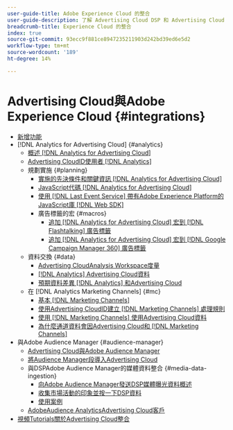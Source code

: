 ```yaml
---
user-guide-title: Adobe Experience Cloud 的整合
user-guide-description: 了解 Advertising Cloud DSP 和 Advertising Cloud Search 與其他 Adobe Experience Cloud 產品和服務的整合。
breadcrumb-title: Experience Cloud 的整合
index: true
source-git-commit: 93ecc9f881ce8947235211903d242bd39ed6e5d2
workflow-type: tm+mt
source-wordcount: '189'
ht-degree: 14%

---
```



# Advertising Cloud與Adobe Experience Cloud {#integrations}

<!--  ADD LATER: and Adobe Experience Platform -->

+ [新增功能](/help/integrations/home.md)
+ [!DNL Analytics for Advertising Cloud] {#analytics}
   + [概述 [!DNL Analytics for Advertising Cloud]](/help/integrations/analytics/overview.md)
   + [Advertising CloudID使用者 [!DNL Analytics]](/help/integrations/analytics/ids.md)
   + 規劃實施 {#planning}
      + [實施的先決條件和關鍵資訊 [!DNL Analytics for Advertising Cloud]](/help/integrations/analytics/prerequisites.md)
      + [JavaScript代碼 [!DNL Analytics for Advertising Cloud]](/help/integrations/analytics/javascript.md)
      + [使用 [!DNL Last Event Service] 帶有Adobe Experience Platform的JavaScript庫 [!DNL Web SDK]](/help/integrations/analytics/web-sdk.md)
      + 廣告標籤的宏 {#macros}
         + [追加 [!DNL Analytics for Advertising Cloud] 宏到 [!DNL Flashtalking] 廣告標籤](/help/integrations/analytics/macros-flashtalking.md)
         + [追加 [!DNL Analytics for Advertising Cloud] 宏到 [!DNL Google Campaign Manager 360] 廣告標籤](/help/integrations/analytics/macros-google-campaign-manager.md)
   + 資料交換 {#data}
      + [Advertising CloudAnalysis Workspace度量](/help/integrations/analytics/advertising-cloud-metrics-in-analytics.md)
      + [[!DNL Analytics] Advertising Cloud資料](/help/integrations/analytics/analytics-data-in-advertising-cloud.md)
      + [預期資料差異 [!DNL Analytics] 和Advertising Cloud](/help/integrations/analytics/data-variances.md)
   + 在 [!DNL Analytics Marketing Channels] {#mc}
      + [基本 [!DNL Marketing Channels]](/help/integrations/analytics/marketing-channels/mc-overview.md)
      + [使用Advertising CloudID建立 [!DNL Marketing Channels] 處理規則](/help/integrations/analytics/marketing-channels/mc-ids.md)
      + [使用 [!DNL Marketing Channels] 使用Advertising Cloud資料](/help/integrations/analytics/marketing-channels/mc-ac-data.md)
      + [為什麼通道資料會因Advertising Cloud和 [!DNL Marketing Channels]](/help/integrations/analytics/marketing-channels/mc-data-variances.md)
+ 與Adobe Audience Manager {#audience-manager}
   + [Advertising Cloud與Adobe Audience Manager](/help/integrations/audience-manager/overview.md)
   + [將Audience Manager段導入Advertising Cloud](/help/integrations/audience-manager/import-audiences.md)
   + 與DSPAdobe Audience Manager的媒體資料整合 {#media-data-ingestion}
      + [向Adobe Audience Manager發送DSP媒體曝光資料概述](/help/integrations/audience-manager/media-data-integration/overview.md)
      + [收集市場活動的印象並按一下DSP資料](/help/integrations/audience-manager/media-data-integration/collect.md)
      + [使用案例](/help/integrations/audience-manager/media-data-integration/use-cases.md)
   + [AdobeAudience AnalyticsAdvertising Cloud客戶](/help/integrations/audience-manager/audience-analytics.md)
+ [視頻Tutorials關於Advertising Cloud整合](https://experienceleague.adobe.com/docs/advertising-cloud-learn/tutorials/overview.html)<!-- rename if the tutorials TOC structure changes -->

